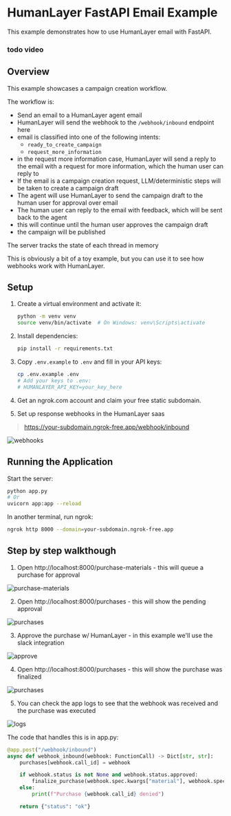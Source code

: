 # HumanLayer FastAPI Email Example

This example demonstrates how to use HumanLayer email with FastAPI.

### todo video

## Overview

This example showcases a campaign creation workflow.

The workflow is:

- Send an email to a HumanLayer agent email
- HumanLayer will send the webhook to the `/webhook/inbound` endpoint here
- email is classified into one of the following intents:
  - `ready_to_create_campaign`
  - `request_more_information`
- in the request more information case, HumanLayer will send a reply to the email with a request for more information, which the human user can reply to
- If the email is a campaign creation request, LLM/deterministic steps will be taken to create a campaign draft
- The agent will use HumanLayer to send the campaign draft to the human user for approval over email
- The human user can reply to the email with feedback, which will be sent back to the agent
- this will continue until the human user approves the campaign draft
- the campaign will be published

The server tracks the state of each thread in memory

This is obviously a bit of a toy example, but you can use it to see how webhooks work with HumanLayer.

## Setup

1. Create a virtual environment and activate it:

   ```bash
   python -m venv venv
   source venv/bin/activate  # On Windows: venv\Scripts\activate
   ```

2. Install dependencies:

   ```bash
   pip install -r requirements.txt
   ```

3. Copy `.env.example` to `.env` and fill in your API keys:

   ```bash
   cp .env.example .env
   # Add your keys to .env:
   # HUMANLAYER_API_KEY=your_key_here
   ```

4. Get an ngrok.com account and claim your free static subdomain.

5. Set up response webhooks in the HumanLayer saas

> https://your-subdomain.ngrok-free.app/webhook/inbound

![webhooks](./img/webhooks.png)

## Running the Application

Start the server:

```bash
python app.py
# Or
uvicorn app:app --reload
```

In another terminal, run ngrok:

```bash
ngrok http 8000 --domain=your-subdomain.ngrok-free.app
```

## Step by step walkthough

1. Open http://localhost:8000/purchase-materials - this will queue a purchase for approval

![purchase-materials](./img/purchase-materials.png)

2. Open http://localhost:8000/purchases - this will show the pending approval

![purchases](./img/purchases.png)

3. Approve the purchase w/ HumanLayer - in this example we'll use the slack integration

![approve](./img/approve.png)

4. Open http://localhost:8000/purchases - this will show the purchase was finalized

![purchases](./img/purchases-finalized.png)

5. You can check the app logs to see that the webhook was received and the purchase was executed

![logs](./img/logs.png)

The code that handles this is in app.py:

```python
@app.post("/webhook/inbound")
async def webhook_inbound(webhook: FunctionCall) -> Dict[str, str]:
    purchases[webhook.call_id] = webhook

    if webhook.status is not None and webhook.status.approved:
        finalize_purchase(webhook.spec.kwargs["material"], webhook.spec.kwargs["quantity"])
    else:
        print(f"Purchase {webhook.call_id} denied")

    return {"status": "ok"}
```
